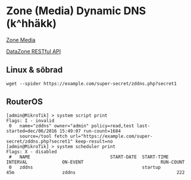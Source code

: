 # Zone (Media) Dynamic DNS (k^hhäkk)

[Zone Media](https://www.zone.ee)

[DataZone RESTful API](https://help.zone.eu/index.php?/Knowledgebase/Article/View/220/0/datazone-restful-api)

## Linux & sõbrad
```
wget --spider https://example.com/super-secret/zddns.php?secret1
```

## RouterOS
```
[admin@MikroTik] > system script print 
Flags: I - invalid 
 0   name="zddns" owner="admin" policy=read,test last-started=dec/06/2016 15:49:07 run-count=1684 
     source=/tool fetch url="https://example.com/super-secret/zddns.php?secret1" keep-result=no 
[admin@MikroTik] > system scheduler print 
Flags: X - disabled 
 #   NAME                              START-DATE  START-TIME                            INTERVAL             ON-EVENT                             RUN-COUNT
 0   zddns                                         startup                               45m                  zddns                                      222

```

